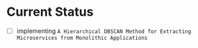 # Current Status

- [ ] implementing `A Hierarchical DBSCAN Method for Extracting Microservices from Monolithic Applications`

